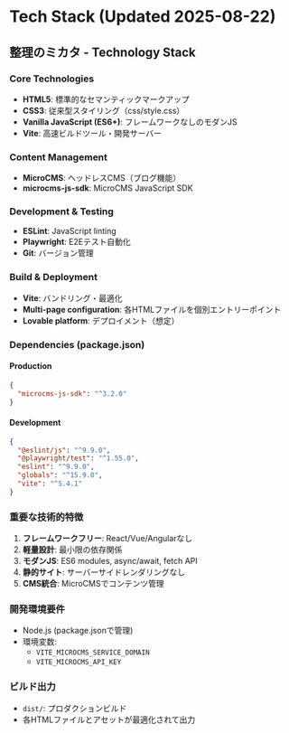 # Tech Stack (Updated 2025-08-22)

## 整理のミカタ - Technology Stack

### Core Technologies
- **HTML5**: 標準的なセマンティックマークアップ
- **CSS3**: 従来型スタイリング（css/style.css）
- **Vanilla JavaScript (ES6+)**: フレームワークなしのモダンJS
- **Vite**: 高速ビルドツール・開発サーバー

### Content Management
- **MicroCMS**: ヘッドレスCMS（ブログ機能）
- **microcms-js-sdk**: MicroCMS JavaScript SDK

### Development & Testing
- **ESLint**: JavaScript linting
- **Playwright**: E2Eテスト自動化
- **Git**: バージョン管理

### Build & Deployment
- **Vite**: バンドリング・最適化
- **Multi-page configuration**: 各HTMLファイルを個別エントリーポイント
- **Lovable platform**: デプロイメント（想定）

### Dependencies (package.json)
#### Production
```json
{
  "microcms-js-sdk": "^3.2.0"
}
```

#### Development
```json
{
  "@eslint/js": "^9.9.0",
  "@playwright/test": "^1.55.0", 
  "eslint": "^9.9.0",
  "globals": "^15.9.0",
  "vite": "^5.4.1"
}
```

### 重要な技術的特徴
1. **フレームワークフリー**: React/Vue/Angularなし
2. **軽量設計**: 最小限の依存関係
3. **モダンJS**: ES6 modules, async/await, fetch API
4. **静的サイト**: サーバーサイドレンダリングなし
5. **CMS統合**: MicroCMSでコンテンツ管理

### 開発環境要件
- Node.js (package.jsonで管理)
- 環境変数:
  - `VITE_MICROCMS_SERVICE_DOMAIN`
  - `VITE_MICROCMS_API_KEY`

### ビルド出力
- `dist/`: プロダクションビルド
- 各HTMLファイルとアセットが最適化されて出力